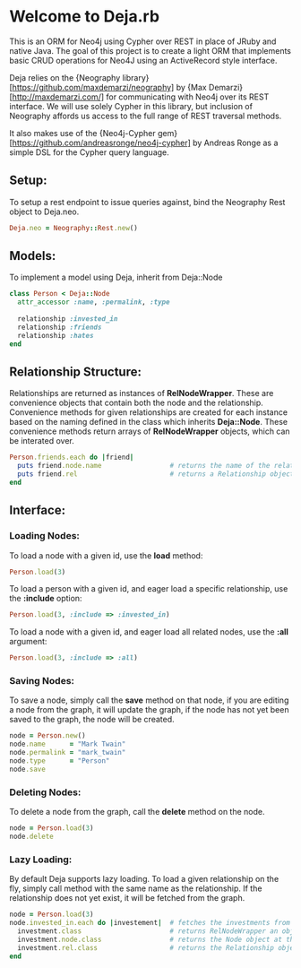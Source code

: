 Welcome to Deja.rb
==================
This is an ORM for Neo4j using Cypher over REST in place of JRuby and native Java. The goal of this project is to create a light ORM that implements basic CRUD operations for Neo4J using an ActiveRecord style interface.


Deja relies on the {Neography library}[https://github.com/maxdemarzi/neography] by {Max Demarzi}[http://maxdemarzi.com/] for communicating with Neo4j over its REST interface. We will use solely Cypher in this library, but inclusion of Neography affords us access to the full range of REST traversal methods. 


It also makes use of the {Neo4j-Cypher gem}[https://github.com/andreasronge/neo4j-cypher] by Andreas Ronge as a simple DSL for the Cypher query language. 


Setup:
-----
To setup a rest endpoint to issue queries against, bind the Neography Rest object to Deja.neo.
  ```ruby
  Deja.neo = Neography::Rest.new()
  ```
Models:
------
To implement a model using Deja, inherit from Deja::Node
  ```ruby
  class Person < Deja::Node 
    attr_accessor :name, :permalink, :type
    
    relationship :invested_in
    relationship :friends
    relationship :hates
  end
  ```
Relationship Structure:
-----------------------
Relationships are returned as instances of **RelNodeWrapper**. These are convenience objects that contain both the node and the relationship. Convenience methods for given relationships are created for each instance based on the naming defined in the class which inherits **Deja::Node**. These convenience methods return arrays of **RelNodeWrapper** objects, which can be interated over. 
  ```ruby
  Person.friends.each do |friend|
    puts friend.node.name                 # returns the name of the related node, say "Fred"
    puts friend.rel                       # returns a Relationship object with both start and end nodes
  end
  ```
Interface:
----------
### Loading Nodes:
To load a node with a given id, use the **load** method:
  ```ruby
  Person.load(3)
  ```
To load a person with a given id, and eager load a specific relationship, use the **:include** option:
  ```ruby
  Person.load(3, :include => :invested_in)  
  ```
To load a node with a given id, and eager load all related nodes, use the **:all** argument:
  ```ruby
  Person.load(3, :include => :all)
  ```

### Saving Nodes:
To save a node, simply call the **save** method on that node, if you are editing a node from the graph, it will update the graph, if the node has not yet been saved to the graph, the node will be created.
  ```ruby
  node = Person.new()
  node.name      = "Mark Twain"
  node.permalink = "mark_twain"
  node.type      = "Person"
  node.save
  ```
### Deleting Nodes:
To delete a node from the graph, call the **delete** method on the node. 
  ```ruby
  node = Person.load(3)
  node.delete
  ```
### Lazy Loading:
By default Deja supports lazy loading. To load a given relationship on the fly, simply call method with the same name as the relationship. If the relationship does not yet exist, it will be fetched from the graph. 
  ```ruby
  node = Person.load(3)
  node.invested_in.each do |investement|  # fetches the investments from the graph
    investment.class                      # returns RelNodeWrapper an object containing a node and a relationship
    investment.node.class                 # returns the Node object at the end of the relationship
    investment.rel.class                  # returns the Relationship object in between the two nodes
  end
  ```
